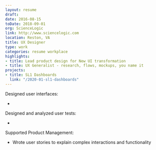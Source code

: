 ```yaml
---
layout: resume
draft: 
date: 2016-08-15
toDate: 2018-09-01
org: ScienceLogic
link: http://www.sciencelogic.com
location: Reston, VA
title: UX Designer
type: work
categories: resume workplace
highlights:
- title: Lead product design for New UI transformation
- title: UX Generalist - research, flows, mockups, you name it
projects:
- title: SL1 Dashboards
  link: "/2020-01-sl1-dashboards"
---
```


Designed user interfaces:

- <span class="skill"></span>

Designed and analyzed user tests:

- <span class="skill"></span>

Supported Product Management:

- Wrote <span class="skill">user stories</span> to explain complex interactions and functionality
